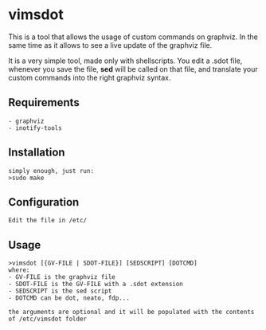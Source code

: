 # vimsdot
This is a tool that allows the usage of custom commands on graphviz. In the same time as it allows to see a live update of the graphviz file.

It is a very simple tool, made only with shellscripts.
You edit a .sdot file, whenever you save the file, **sed** will be called on that file, and translate your custom commands into the right graphviz syntax.

## Requirements
	- graphviz 
	- inotify-tools 

## Installation
	simply enough, just run:
	>sudo make

## Configuration
	Edit the file in /etc/

## Usage 
	>vimsdot [{GV-FILE | SDOT-FILE}] [SEDSCRIPT] [DOTCMD]
	where:
	- GV-FILE is the graphviz file
	- SDOT-FILE is the GV-FILE with a .sdot extension
	- SEDSCRIPT is the sed script 
	- DOTCMD can be dot, neato, fdp... 
	
	the arguments are optional and it will be populated with the contents of /etc/vimsdot folder
		
	

	
	
